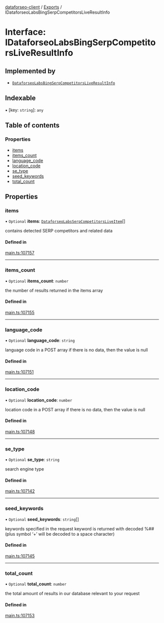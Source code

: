 [dataforseo-client](../README.md) / [Exports](../modules.md) / IDataforseoLabsBingSerpCompetitorsLiveResultInfo

# Interface: IDataforseoLabsBingSerpCompetitorsLiveResultInfo

## Implemented by

- [`DataforseoLabsBingSerpCompetitorsLiveResultInfo`](../classes/DataforseoLabsBingSerpCompetitorsLiveResultInfo.md)

## Indexable

▪ [key: `string`]: `any`

## Table of contents

### Properties

- [items](IDataforseoLabsBingSerpCompetitorsLiveResultInfo.md#items)
- [items\_count](IDataforseoLabsBingSerpCompetitorsLiveResultInfo.md#items_count)
- [language\_code](IDataforseoLabsBingSerpCompetitorsLiveResultInfo.md#language_code)
- [location\_code](IDataforseoLabsBingSerpCompetitorsLiveResultInfo.md#location_code)
- [se\_type](IDataforseoLabsBingSerpCompetitorsLiveResultInfo.md#se_type)
- [seed\_keywords](IDataforseoLabsBingSerpCompetitorsLiveResultInfo.md#seed_keywords)
- [total\_count](IDataforseoLabsBingSerpCompetitorsLiveResultInfo.md#total_count)

## Properties

### items

• `Optional` **items**: [`DataforseoLabsSerpCompetitorsLiveItem`](../classes/DataforseoLabsSerpCompetitorsLiveItem.md)[]

contains detected SERP competitors and related data

#### Defined in

[main.ts:107157](https://github.com/dataforseo/TypeScriptClient/blob/7ca1aa4/main.ts#L107157)

___

### items\_count

• `Optional` **items\_count**: `number`

the number of results returned in the items array

#### Defined in

[main.ts:107155](https://github.com/dataforseo/TypeScriptClient/blob/7ca1aa4/main.ts#L107155)

___

### language\_code

• `Optional` **language\_code**: `string`

language code in a POST array
if there is no data, then the value is null

#### Defined in

[main.ts:107151](https://github.com/dataforseo/TypeScriptClient/blob/7ca1aa4/main.ts#L107151)

___

### location\_code

• `Optional` **location\_code**: `number`

location code in a POST array
if there is no data, then the value is null

#### Defined in

[main.ts:107148](https://github.com/dataforseo/TypeScriptClient/blob/7ca1aa4/main.ts#L107148)

___

### se\_type

• `Optional` **se\_type**: `string`

search engine type

#### Defined in

[main.ts:107142](https://github.com/dataforseo/TypeScriptClient/blob/7ca1aa4/main.ts#L107142)

___

### seed\_keywords

• `Optional` **seed\_keywords**: `string`[]

keywords specified in the request
keyword is returned with decoded %## (plus symbol ‘+’ will be decoded to a space character)

#### Defined in

[main.ts:107145](https://github.com/dataforseo/TypeScriptClient/blob/7ca1aa4/main.ts#L107145)

___

### total\_count

• `Optional` **total\_count**: `number`

the total amount of results in our database relevant to your request

#### Defined in

[main.ts:107153](https://github.com/dataforseo/TypeScriptClient/blob/7ca1aa4/main.ts#L107153)
